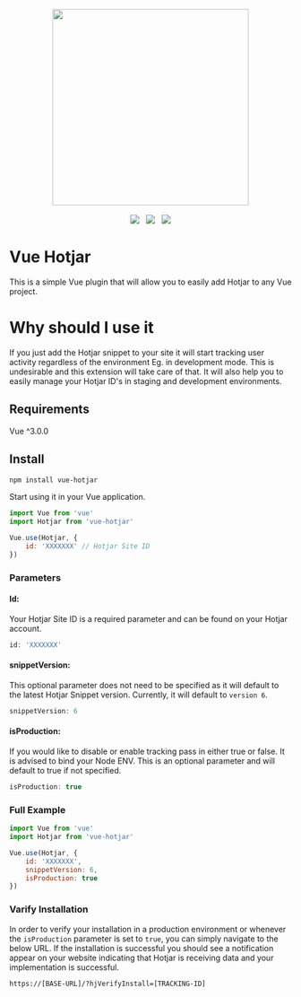 


<p align="center">
  <img width="350" src="https://i.imgur.com/0QaBxJ9.png">
  <br>
  <br>
  <span>
    <img src="https://travis-ci.org/henk-badenhorst/vue-hotjar.svg?branch=master">
  </span>
  &nbsp;
  <span>
    <img src="https://img.shields.io/badge/code%20style-standard-brightgreen.svg">
  </span>
  &nbsp;
  <span>
    <img src="https://img.shields.io/github/license/henk-badenhorst/vue-hotjar">
  </span>
</p>

# Vue Hotjar

This is a simple Vue plugin that will allow you to easily add Hotjar to any Vue project.

# Why should I use it

If you just add the Hotjar snippet to your site it will start tracking user activity regardless of the environment Eg. in development mode. This is undesirable and this extension will take care of that. It will also help you to easily manage your Hotjar ID's in staging and development environments.

## Requirements

Vue ^3.0.0

## Install

```bash
npm install vue-hotjar
```

Start using it in your Vue application.

```js
import Vue from 'vue'
import Hotjar from 'vue-hotjar'

Vue.use(Hotjar, {
    id: 'XXXXXXX' // Hotjar Site ID
})
```

### Parameters

#### Id:

Your Hotjar Site ID is a required parameter and can be found on your Hotjar account.

```js 
id: 'XXXXXXX' 
```

#### snippetVersion:

This optional parameter does not need to be specified as it will default to the latest Hotjar Snippet version. Currently, it will default to ```version 6```.

```js 
snippetVersion: 6 
```

#### isProduction:

If you would like to disable or enable tracking pass in either true or false. It is advised to bind your Node ENV. This is an optional parameter and will default to true if not specified.

```js 
isProduction: true 
```

### Full Example

```js
import Vue from 'vue'
import Hotjar from 'vue-hotjar'

Vue.use(Hotjar, {
    id: 'XXXXXXX',
    snippetVersion: 6,
    isProduction: true 
})
```

### Varify Installation

In order to verify your installation in a production environment or whenever the `isProduction` parameter is set to `true`, you can simply navigate to the below URL. If the installation is successful you should see a notification appear on your website indicating that Hotjar is receiving data and your implementation is successful.

```https://[BASE-URL]/?hjVerifyInstall=[TRACKING-ID]```
